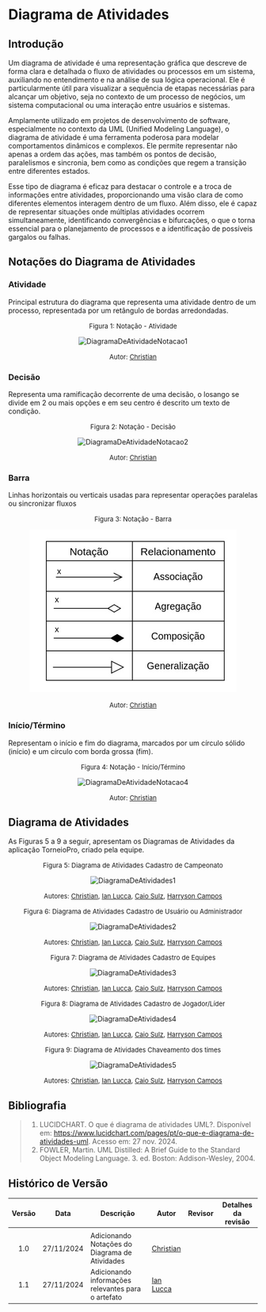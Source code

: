 # Diagrama de Atividades

## Introdução


Um diagrama de atividade é uma representação gráfica que descreve de forma clara e detalhada o fluxo de atividades ou processos em um sistema, auxiliando no entendimento e na análise de sua lógica operacional. Ele é particularmente útil para visualizar a sequência de etapas necessárias para alcançar um objetivo, seja no contexto de um processo de negócios, um sistema computacional ou uma interação entre usuários e sistemas.

Amplamente utilizado em projetos de desenvolvimento de software, especialmente no contexto da UML (Unified Modeling Language), o diagrama de atividade é uma ferramenta poderosa para modelar comportamentos dinâmicos e complexos. Ele permite representar não apenas a ordem das ações, mas também os pontos de decisão, paralelismos e sincronia, bem como as condições que regem a transição entre diferentes estados.

Esse tipo de diagrama é eficaz para destacar o controle e a troca de informações entre atividades, proporcionando uma visão clara de como diferentes elementos interagem dentro de um fluxo. Além disso, ele é capaz de representar situações onde múltiplas atividades ocorrem simultaneamente, identificando convergências e bifurcações, o que o torna essencial para o planejamento de processos e a identificação de possíveis gargalos ou falhas.



## Notações do Diagrama de Atividades

### Atividade

Principal estrutura do diagrama que representa uma atividade dentro de um processo, representada por um retângulo de bordas arredondadas.

<center>

<font size="2"><p style="text-align: center">Figura 1: Notação - Atividade </p></font>

![DiagramaDeAtividadeNotacao1](../../Assets/)


<font size="2"><p style="text-align: center">Autor: [Christian](https://github.com/crstyhs)</p></font>

</center>

### Decisão

Representa uma ramificação decorrente de uma decisão, o losango se divide em 2 ou mais opções e em seu centro é descrito um texto de condição.

<center>

<font size="2"><p style="text-align: center">Figura 2: Notação - Decisão </p></font>

![DiagramaDeAtividadeNotacao2](../../Assets/)


<font size="2"><p style="text-align: center">Autor: [Christian](https://github.com/crstyhs)</p></font>

</center>

### Barra

Linhas horizontais ou verticais usadas para representar operações paralelas ou sincronizar fluxos

<center>

<font size="2"><p style="text-align: center">Figura 3: Notação - Barra </p></font>

![DiagramaDeAtividadeNotacao3](../../Assets/relacionamentos.jpg)


<font size="2"><p style="text-align: center">Autor: [Christian](https://github.com/crstyhs)</p></font>

</center>

### Início/Término

Representam o início e fim do diagrama, marcados por um círculo sólido (início) e um círculo com borda grossa (fim).

<center>

<font size="2"><p style="text-align: center">Figura 4: Notação - Início/Término </p></font>

![DiagramaDeAtividadeNotacao4](../../Assets/)


<font size="2"><p style="text-align: center">Autor: [Christian](https://github.com/crstyhs)</p></font>

</center>

## Diagrama de Atividades

As Figuras 5 a 9 a seguir, apresentam os Diagramas de Atividades da aplicação TorneioPro, criado pela equipe.

<center>

<font size="2"><p style="text-align: center">Figura 5: Diagrama de Atividades Cadastro de Campeonato </p></font>

![DiagramaDeAtividades1](../../Assets/)


<font size="2"><p style="text-align: center">Autores: [Christian](https://github.com/crstyhs), [Ian Lucca](https://github.com/IanLucca12), [Caio Sulz](https://github.com/CaioSulz), [Harryson Campos](https://github.com/harry-cmartin) </p></font>

</center>

<center>

<font size="2"><p style="text-align: center">Figura 6: Diagrama de Atividades Cadastro de Usuário ou Administrador </p></font>

![DiagramaDeAtividades2](../../Assets/)


<font size="2"><p style="text-align: center">Autores: [Christian](https://github.com/crstyhs), [Ian Lucca](https://github.com/IanLucca12), [Caio Sulz](https://github.com/CaioSulz), [Harryson Campos](https://github.com/harry-cmartin) </p></font>

</center>

<center>

<font size="2"><p style="text-align: center">Figura 7: Diagrama de Atividades Cadastro de Equipes</p></font>

![DiagramaDeAtividades3](../../Assets/)


<font size="2"><p style="text-align: center">Autores: [Christian](https://github.com/crstyhs), [Ian Lucca](https://github.com/IanLucca12), [Caio Sulz](https://github.com/CaioSulz), [Harryson Campos](https://github.com/harry-cmartin) </p></font>

</center>

<center>

<font size="2"><p style="text-align: center">Figura 8: Diagrama de Atividades Cadastro de Jogador/Líder</p></font>

![DiagramaDeAtividades4](../../Assets/)


<font size="2"><p style="text-align: center">Autores: [Christian](https://github.com/crstyhs), [Ian Lucca](https://github.com/IanLucca12), [Caio Sulz](https://github.com/CaioSulz), [Harryson Campos](https://github.com/harry-cmartin) </p></font>

</center>

<center>

<font size="2"><p style="text-align: center">Figura 9: Diagrama de Atividades Chaveamento dos times</p></font>

![DiagramaDeAtividades5](../../Assets/)


<font size="2"><p style="text-align: center">Autores: [Christian](https://github.com/crstyhs), [Ian Lucca](https://github.com/IanLucca12), [Caio Sulz](https://github.com/CaioSulz), [Harryson Campos](https://github.com/harry-cmartin) </p></font>

</center>


## Bibliografia

> 1. LUCIDCHART. O que é diagrama de atividades UML?. Disponível em: https://www.lucidchart.com/pages/pt/o-que-e-diagrama-de-atividades-uml. Acesso em: 27 nov. 2024.
> 2. FOWLER, Martin. UML Distilled: A Brief Guide to the Standard Object Modeling Language. 3. ed. Boston: Addison-Wesley, 2004.
## Histórico de Versão


|Versão|Data|Descrição|Autor|Revisor| Detalhes da revisão |
|:----:|----|---------|-----|:-------:|-----| 
|  |  |  |  |  | |
| 1.0 | 27/11/2024 | Adicionando Notações do Diagrama de Atividades |[Christian](https://github.com/crstyhs) |  | |
|1.1| 27/11/2024 | Adicionando informações relevantes para o artefato |[Ian Lucca](https://github.com/IanLucca12)  | |
